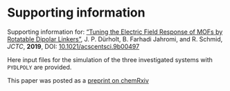 # Supporting information

Supporting information for: [“Tuning the Electric Field Response of MOFs by Rotatable Dipolar Linkers”](https://doi.org/10.1021/acscentsci.9b00497), J. P. Dürholt, B. Farhadi Jahromi, and R. Schmid, _JCTC_, **2019**, DOI: [10.1021/acscentsci.9b00497](https://doi.org/10.1021/acscentsci.9b00497)

Here input files for the simulation of the three investigated systems with ``PYDLPOLY`` are provided.

This paper was posted as a [preprint on chemRxiv](10.26434/chemrxiv.8153198.v1)
